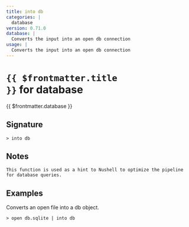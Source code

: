 ```yaml
---
title: into db
categories: |
  database
version: 0.71.0
database: |
  Converts the input into an open db connection
usage: |
  Converts the input into an open db connection
---
```


# <code>{{ $frontmatter.title }}</code> for database

<div class='command-title'>{{ $frontmatter.database }}</div>

## Signature

```> into db ```

## Notes
```text
This function is used as a hint to Nushell to optimize the pipeline for database queries.
```
## Examples

Converts an open file into a db object.
```shell
> open db.sqlite | into db
```
